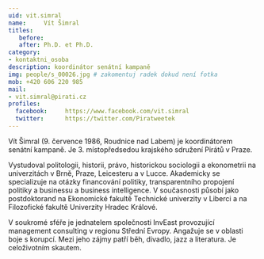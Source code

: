```yaml
---
uid: vit.simral
name:     Vít Šimral
titles:
   before: 
   after: Ph.D. et Ph.D.
category:
- kontaktni_osoba
description: koordinátor senátní kampaně
img: people/s_00026.jpg # zakomentuj radek dokud není fotka
mob: +420 606 220 985
mail:
- vit.simral@pirati.cz
profiles:
  facebook: 	https://www.facebook.com/vit.simral
  twitter: 		https://twitter.com/Piratweetek
---
```



Vít Šimral (9. července 1986, Roudnice nad Labem) je koordinátorem senátní kampaně. Je 3. místopředsedou krajského sdružení Pirátů v Praze.

Vystudoval politologii, historii, právo, historickou sociologii a ekonometrii na univerzitách v Brně, Praze, Leicesteru a v Lucce. Akademicky se specializuje na otázky financování politiky, transparentního propojení politiky a businessu a business intelligence. V současnosti působí jako postdoktorand na Ekonomické fakultě Technické univerzity v Liberci a na Filozofické fakultě Univerzity Hradec Králové.

V soukromé sféře je jednatelem společnosti InvEast provozující management consulting v regionu Střední Evropy. Angažuje se v oblasti boje s korupcí. Mezi jeho zájmy patří běh, divadlo, jazz a literatura. Je celoživotním skautem.


